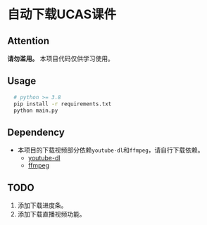 # 自动下载UCAS课件

## Attention

**请勿滥用。**
本项目代码仅供学习使用。

## Usage

``` bash
  # python >= 3.8
  pip install -r requirements.txt
  python main.py
```

## Dependency

* 本项目的下载视频部分依赖`youtube-dl`和`ffmpeg`，请自行下载依赖。
    * [youtube-dl](https://ytdl-org.github.io/youtube-dl/index.html)
    * [ffmpeg](https://www.ffmpeg.org/download.html)

## TODO

1. 添加下载进度条。
2. 添加下载直播视频功能。
